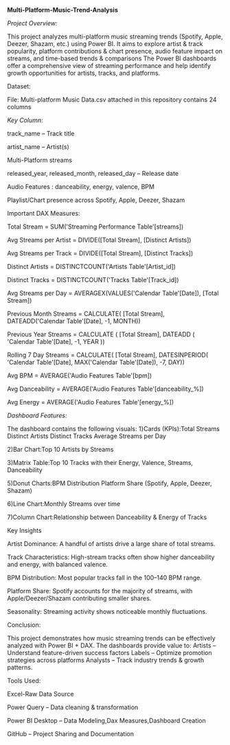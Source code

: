 
 **Multi-Platform-Music-Trend-Analysis**
 
*Project Overview:*

This project analyzes multi-platform music streaming trends (Spotify, Apple, Deezer, Shazam, etc.) using Power BI.
It aims to explore artist & track popularity, platform contributions & chart presence, audio feature impact on streams, and time-based trends & comparisons
The Power BI dashboards offer a comprehensive view of streaming performance and help identify growth opportunities for artists, tracks, and platforms.

Dataset:

File: Multi-platform Music Data.csv attached in this repository contains 24 columns

*Key Column:*

 track_name – Track title
 
 artist_name – Artist(s)
 
 Multi-Platform streams
 
 released_year, released_month, released_day – Release date
 
 Audio Features : danceability, energy, valence, BPM
 
 Playlist/Chart presence across Spotify, Apple, Deezer, Shazam

Important DAX Measures:

Total Stream = SUM('Streaming Performance Table'[streams])

Avg Streams per Artist = DIVIDE([Total Stream], [Distinct Artists])

Avg Streams per Track = DIVIDE([Total Stream], [Distinct Tracks]) 

Distinct Artists = DISTINCTCOUNT('Artists Table'[Artist_id])

Distinct Tracks = DISTINCTCOUNT('Tracks Table'[Track_id])

Avg Streams per Day = AVERAGEX(VALUES('Calendar Table'[Date]), [Total Stream])

Previous Month Streams = 
CALCULATE(
    [Total Stream],
    DATEADD('Calendar Table'[Date], -1, MONTH))
    
Previous Year Streams = 
CALCULATE (
    [Total Stream],
    DATEADD ( 'Calendar Table'[Date], -1, YEAR ))
    
 Rolling 7 Day Streams = 
CALCULATE(
    [Total Stream],
    DATESINPERIOD(
        'Calendar Table'[Date],
        MAX('Calendar Table'[Date]),
        -7,
        DAY))

   Avg BPM = AVERAGE('Audio Features Table'[bpm])

   Avg Danceability = AVERAGE('Audio Features Table'[danceability_%])

   Avg Energy = AVERAGE('Audio Features Table'[energy_%])


 *Dashboard Features:*

The dashboard contains the following visuals:
 1}Cards (KPIs):Total Streams
             Distinct Artists
             Distinct Tracks
            Average Streams per Day
            
 2)Bar Chart:Top 10 Artists by Streams
 
 3)Matrix Table:Top 10 Tracks with their Energy, Valence, Streams, Danceability
 
 5)Donut Charts:BPM Distribution
               Platform Share (Spotify, Apple, Deezer, Shazam)
               
 6)Line Chart:Monthly Streams over time
 
7)Column Chart:Relationship between Danceability & Energy of Tracks

 Key Insights
 
 Artist Dominance: A handful of artists drive a large share of total streams.
 
 Track Characteristics: High-stream tracks often show higher danceability and energy, with balanced valence.
 
 BPM Distribution: Most popular tracks fall in the 100–140 BPM range.
 
 Platform Share: Spotify accounts for the majority of streams, with Apple/Deezer/Shazam contributing smaller shares.
 
 Seasonality: Streaming activity shows noticeable monthly fluctuations.

Conclusion:

This project demonstrates how music streaming trends can be effectively analyzed with Power BI + DAX.
The dashboards provide value to:
Artists – Understand feature-driven success factors
Labels – Optimize promotion strategies across platforms
Analysts – Track industry trends & growth patterns.

Tools Used:

Excel-Raw Data Source

Power Query – Data cleaning & transformation

Power BI Desktop – Data Modeling,Dax Measures,Dashboard Creation

GitHub – Project Sharing and Documentation
